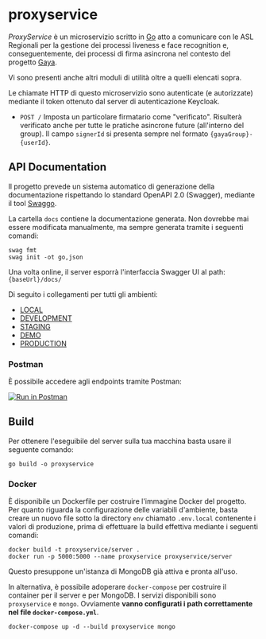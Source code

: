 # proxyservice

*ProxyService* è un microservizio scritto in [Go](https://golang.org) atto a comunicare con le ASL Regionali per la gestione dei processi liveness e face recognition e,
conseguentemente, dei processi di firma asincrona nel contesto del progetto [Gaya](https://gayadeed.it/).

Vi sono presenti anche altri moduli di utilità oltre a quelli elencati sopra.

Le chiamate HTTP di questo microservizio sono autenticate (e autorizzate) mediante il token ottenuto dal server di 
autenticazione Keycloak.


- `POST /`
Imposta un particolare firmatario come "verificato". Risulterà verificato anche per tutte le pratiche asincrone future (all'interno del group). Il campo `signerId` si presenta sempre nel formato `{gayaGroup}-{userId}`.


## API Documentation

Il progetto prevede un sistema automatico di generazione della documentazione rispettando lo standard OpenAPI 2.0 (Swagger), mediante il tool [Swaggo](https://github.com/swaggo/swag).

La cartella `docs` contiene  la documentazione generata. Non dovrebbe mai essere modificata manualmente, ma sempre generata tramite i seguenti comandi:

```
swag fmt
swag init -ot go,json
```

Una volta online, il server esporrà l'interfaccia Swagger UI al path: `{baseUrl}/docs/`

Di seguito i collegamenti per tutti gli ambienti:

- [LOCAL](http://localhost:8000/docs/index.html)
- [DEVELOPMENT](https://dev.gayadeed.it/proxyservice/docs/index.html)
- [STAGING](https://staging.gayadeed.it/proxyservice/docs/index.html)
- [DEMO](https://demo.gayadeed.it/proxyservice/docs/index.html)
- [PRODUCTION](https://app.gayadeed.it/proxyservice/docs/index.html)

### Postman

È possibile accedere agli endpoints tramite Postman:

[![Run in Postman](https://run.pstmn.io/button.svg)](https://app.getpostman.com/run-collection/3273428-d269888f-7633-401f-9341-45d5abb9fb9a?action=collection%2Ffork&collection-url=entityId%3D3273428-d269888f-7633-401f-9341-45d5abb9fb9a%26entityType%3Dcollection%26workspaceId%3D6bd1ee9d-b7f9-436c-9ffa-d6452576c9d2)

## Build

Per ottenere l'eseguibile del server sulla tua macchina basta usare il seguente comando:
```
go build -o proxyservice
```

### Docker

È disponibile un Dockerfile per costruire l'immagine Docker del progetto. Per quanto riguarda la configurazione delle
variabili d'ambiente, basta creare un nuovo file sotto la directory `env` chiamato `.env.local` contenente
i valori di produzione, prima di effettuare la build effettiva mediante i seguenti comandi:
```
docker build -t proxyservice/server .
docker run -p 5000:5000 --name proxyservice proxyservice/server
```
Questo presuppone un'istanza di MongoDB già attiva e pronta all'uso.

In alternativa, è possibile adoperare `docker-compose` per costruire il container per il server e per MongoDB. I servizi
disponibili sono `proxyservice` e `mongo`. Ovviamente **vanno configurati i path correttamente nel file `docker-compose.yml`**.
```
docker-compose up -d --build proxyservice mongo
```
